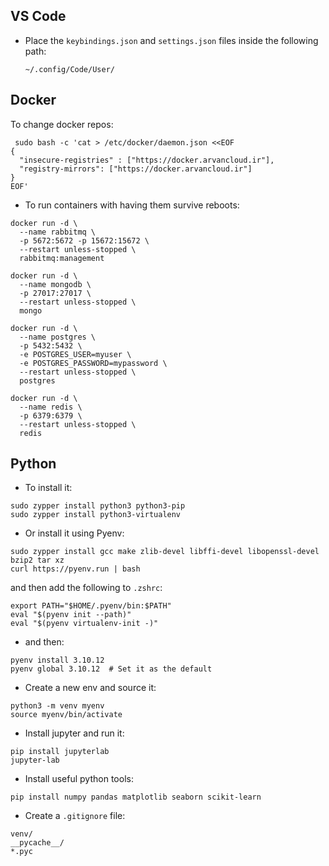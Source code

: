 ## VS Code
- Place the `keybindings.json` and `settings.json` files inside the following path:
  ```
  ~/.config/Code/User/
  ```

## Docker
To change docker repos: 
```
 sudo bash -c 'cat > /etc/docker/daemon.json <<EOF
{
  "insecure-registries" : ["https://docker.arvancloud.ir"],
  "registry-mirrors": ["https://docker.arvancloud.ir"]
}
EOF'
```
- To run containers with having them survive reboots:
```
docker run -d \
  --name rabbitmq \
  -p 5672:5672 -p 15672:15672 \
  --restart unless-stopped \
  rabbitmq:management
```
```
docker run -d \
  --name mongodb \
  -p 27017:27017 \
  --restart unless-stopped \
  mongo
```
```
docker run -d \
  --name postgres \
  -p 5432:5432 \
  -e POSTGRES_USER=myuser \
  -e POSTGRES_PASSWORD=mypassword \
  --restart unless-stopped \
  postgres
```
```
docker run -d \
  --name redis \
  -p 6379:6379 \
  --restart unless-stopped \
  redis
```
## Python
- To install it:
```
sudo zypper install python3 python3-pip
sudo zypper install python3-virtualenv
```
- Or install it using Pyenv:
```
sudo zypper install gcc make zlib-devel libffi-devel libopenssl-devel bzip2 tar xz
curl https://pyenv.run | bash
```
and then add the following to `.zshrc`:
```
export PATH="$HOME/.pyenv/bin:$PATH"
eval "$(pyenv init --path)"
eval "$(pyenv virtualenv-init -)"
```
- and then:
```
pyenv install 3.10.12
pyenv global 3.10.12  # Set it as the default
```
- Create a new env and source it:
```
python3 -m venv myenv
source myenv/bin/activate
```
- Install jupyter and run it:
```
pip install jupyterlab
jupyter-lab
```
- Install useful python tools:
```
pip install numpy pandas matplotlib seaborn scikit-learn
```
- Create a `.gitignore` file:
```
venv/
__pycache__/
*.pyc
```

